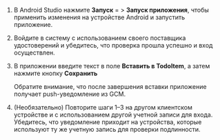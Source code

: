 
1. В Android Studio нажмите **Запуск** = > **Запуск приложения**, чтобы применить изменения на устройстве Android и запустить приложение.

2. Войдите в систему с использованием своего поставщика удостоверений и убедитесь, что проверка прошла успешно и вход осуществлен.

3. В приложении введите текст в поле **Вставить в TodoItem**, а затем нажмите кнопку **Сохранить**

   	Обратите внимание, что после завершения вставки приложение получает push-уведомление из GCM.

4. (Необязательно) Повторите шаги 1–3 на другом клиентском устройстве и с использованием другой учетной записи для входа. Убедитесь, что уведомление приходит на устройства, которые используют ту же учетную запись для проверки подлинности.

<!---HONumber=July15_HO4-->